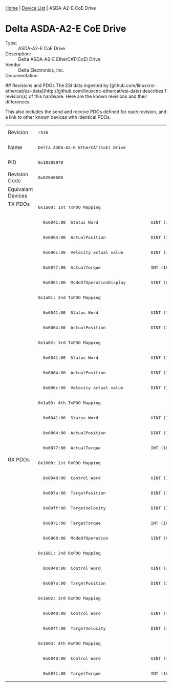 <div class="nav"><a href="/esi-data">Home</a> | <a href="/esi-data/devices">Device List</a> | ASDA-A2-E CoE Drive</div>

#  Delta ASDA-A2-E CoE Drive

<dl>
  <dt>Type:</dt><dd>ASDA-A2-E CoE Drive</dd>
  <dt>Description:</dt><dd>Delta ASDA-A2-E EtherCAT(CoE) Drive</dd>
  <dt>Vendor</dt><dd>Delta Electronics, Inc.</dd>
  <dt>Documentation</dt><dd><a href=""></a></dd>
</dl>
## Revisions and PDOs
The ESI data ingested by [github.com/linuxcnc-ethercat/esi-data](http://github.com/linuxcnc-ethercat/esi-data) describes 1 revision(s) of this hardware.  Here are the known revisions and their differences.

This also includes the send and receive PDOs defined for each revision, and a link to other known devices with identical PDOs.

<table>
<tr >
<td class="first">Revision</td>
<td ><pre>r516</pre></td>
</tr>
<tr >
<td class="first">Name</td>
<td ><pre>Delta ASDA-A2-E EtherCAT(CoE) Drive</pre></td>
</tr>
<tr >
<td class="first">PID</td>
<td ><pre>0x10305070</pre></td>
</tr>
<tr >
<td class="first">Revision Code</td>
<td ><pre>0x02040608</pre></td>
</tr>
<tr >
<td class="first">Equivalant Devices</td>
<td ></td>
</tr>
<tr class="txpdo pdosection">
<td class="first" rowspan=17 valign=top>TX PDOs</td>
<td><pre>0x1a00: 1st TxPDO Mapping</pre></td>
<td></td>
</tr>
<tr class="txpdo">
<td ><pre>  0x6041:00  Status Word                     UINT (16 bits)</pre></td>
</tr>
<tr class="txpdo">
<td ><pre>  0x6064:00  ActualPosition                  DINT (32 bits)</pre></td>
</tr>
<tr class="txpdo">
<td ><pre>  0x606c:00  Velocity actual value           DINT (32 bits)</pre></td>
</tr>
<tr class="txpdo">
<td ><pre>  0x6077:00  ActualTorque                    INT (16 bits)</pre></td>
</tr>
<tr class="txpdo">
<td ><pre>  0x6061:00  ModeOfOperationDisplay          SINT (8 bits)</pre></td>
</tr>
<tr class="txpdo pdosection">
<td ><pre>0x1a01: 2nd TxPDO Mapping</pre></td>
</tr>
<tr class="txpdo">
<td ><pre>  0x6041:00  Status Word                     UINT (16 bits)</pre></td>
</tr>
<tr class="txpdo">
<td ><pre>  0x6064:00  ActualPosition                  DINT (32 bits)</pre></td>
</tr>
<tr class="txpdo pdosection">
<td ><pre>0x1a02: 3rd TxPDO Mapping</pre></td>
</tr>
<tr class="txpdo">
<td ><pre>  0x6041:00  Status Word                     UINT (16 bits)</pre></td>
</tr>
<tr class="txpdo">
<td ><pre>  0x6064:00  ActualPosition                  DINT (32 bits)</pre></td>
</tr>
<tr class="txpdo">
<td ><pre>  0x606c:00  Velocity actual value           DINT (32 bits)</pre></td>
</tr>
<tr class="txpdo pdosection">
<td ><pre>0x1a03: 4th TxPDO Mapping</pre></td>
</tr>
<tr class="txpdo">
<td ><pre>  0x6041:00  Status Word                     UINT (16 bits)</pre></td>
</tr>
<tr class="txpdo">
<td ><pre>  0x6064:00  ActualPosition                  DINT (32 bits)</pre></td>
</tr>
<tr class="txpdo">
<td ><pre>  0x6077:00  ActualTorque                    INT (16 bits)</pre></td>
</tr>
<tr class="rxpdo pdosection">
<td class="first" rowspan=15 valign=top>RX PDOs</td>
<td><pre>0x1600: 1st RxPDO Mapping</pre></td>
<td></td>
</tr>
<tr class="rxpdo">
<td ><pre>  0x6040:00  Control Word                    UINT (16 bits)</pre></td>
</tr>
<tr class="rxpdo">
<td ><pre>  0x607a:00  TargetPosition                  DINT (32 bits)</pre></td>
</tr>
<tr class="rxpdo">
<td ><pre>  0x60ff:00  TargetVelocity                  DINT (32 bits)</pre></td>
</tr>
<tr class="rxpdo">
<td ><pre>  0x6071:00  TargetTorque                    INT (16 bits)</pre></td>
</tr>
<tr class="rxpdo">
<td ><pre>  0x6060:00  ModeOfOperation                 SINT (8 bits)</pre></td>
</tr>
<tr class="rxpdo pdosection">
<td ><pre>0x1601: 2nd RxPDO Mapping</pre></td>
</tr>
<tr class="rxpdo">
<td ><pre>  0x6040:00  Control Word                    UINT (16 bits)</pre></td>
</tr>
<tr class="rxpdo">
<td ><pre>  0x607a:00  TargetPosition                  DINT (32 bits)</pre></td>
</tr>
<tr class="rxpdo pdosection">
<td ><pre>0x1602: 3rd RxPDO Mapping</pre></td>
</tr>
<tr class="rxpdo">
<td ><pre>  0x6040:00  Control Word                    UINT (16 bits)</pre></td>
</tr>
<tr class="rxpdo">
<td ><pre>  0x60ff:00  TargetVelocity                  DINT (32 bits)</pre></td>
</tr>
<tr class="rxpdo pdosection">
<td ><pre>0x1603: 4th RxPDO Mapping</pre></td>
</tr>
<tr class="rxpdo">
<td ><pre>  0x6040:00  Control Word                    UINT (16 bits)</pre></td>
</tr>
<tr class="rxpdo">
<td ><pre>  0x6071:00  TargetTorque                    INT (16 bits)</pre></td>
</tr>
</table>
